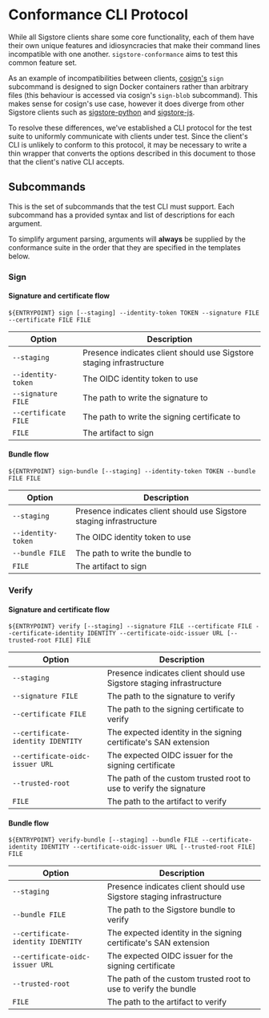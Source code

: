 Conformance CLI Protocol
========================

While all Sigstore clients share some core functionality, each of them have
their own unique features and idiosyncracies that make their command lines
incompatible with one another. `sigstore-conformance` aims to test this common
feature set.

As an example of incompatibilities between clients, [cosign's](https://github.com/sigstore/cosign)
`sign` subcommand is designed to sign Docker containers rather than arbitrary
files (this behaviour is accessed via cosign's `sign-blob` subcommand). This
makes sense for cosign's use case, however it does diverge from other Sigstore
clients such as [sigstore-python](https://github.com/sigstore/sigstore-python)
and [sigstore-js](https://github.com/sigstore/sigstore-js).

To resolve these differences, we've established a CLI protocol for the test
suite to uniformly communicate with clients under test. Since the client's CLI
is unlikely to conform to this protocol, it may be necessary to write a thin
wrapper that converts the options described in this document to those that the
client's native CLI accepts.

## Subcommands

This is the set of subcommands that the test CLI must support. Each subcommand
has a provided syntax and list of descriptions for each argument.

To simplify argument parsing, arguments will **always** be supplied by the
conformance suite in the order that they are specified in the templates below.

### Sign

#### Signature and certificate flow

```console
${ENTRYPOINT} sign [--staging] --identity-token TOKEN --signature FILE --certificate FILE FILE
```

| Option | Description |
| --- | --- |
| `--staging`        | Presence indicates client should use Sigstore staging infrastructure |
| `--identity-token` | The OIDC identity token to use |
| `--signature FILE` | The path to write the signature to |
| `--certificate FILE` | The path to write the signing certificate to |
| `FILE` | The artifact to sign |

#### Bundle flow

```console
${ENTRYPOINT} sign-bundle [--staging] --identity-token TOKEN --bundle FILE FILE
```

| Option | Description |
| --- | --- |
| `--staging`        | Presence indicates client should use Sigstore staging infrastructure |
| `--identity-token` | The OIDC identity token to use |
| `--bundle FILE` | The path to write the bundle to |
| `FILE` | The artifact to sign |

### Verify

#### Signature and certificate flow

```console
${ENTRYPOINT} verify [--staging] --signature FILE --certificate FILE --certificate-identity IDENTITY --certificate-oidc-issuer URL [--trusted-root FILE] FILE
```

| Option | Description |
| --- | --- |
| `--staging`        | Presence indicates client should use Sigstore staging infrastructure |
| `--signature FILE` | The path to the signature to verify |
| `--certificate FILE` | The path to the signing certificate to verify |
| `--certificate-identity IDENTITY` | The expected identity in the signing certificate's SAN extension |
| `--certificate-oidc-issuer URL` | The expected OIDC issuer for the signing certificate |
| `--trusted-root` | The path of the custom trusted root to use to verify the signature |
| `FILE` | The path to the artifact to verify |

#### Bundle flow

```console
${ENTRYPOINT} verify-bundle [--staging] --bundle FILE --certificate-identity IDENTITY --certificate-oidc-issuer URL [--trusted-root FILE] FILE
```

| Option | Description |
| --- | --- |
| `--staging`        | Presence indicates client should use Sigstore staging infrastructure |
| `--bundle FILE` | The path to the Sigstore bundle to verify |
| `--certificate-identity IDENTITY` | The expected identity in the signing certificate's SAN extension |
| `--certificate-oidc-issuer URL` | The expected OIDC issuer for the signing certificate |
| `--trusted-root` | The path of the custom trusted root to use to verify the bundle |
| `FILE` | The path to the artifact to verify |
